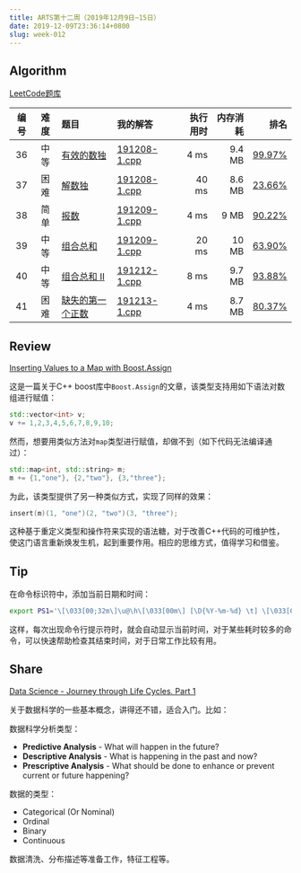 ```yaml
---
title: ARTS第十二周（2019年12月9日~15日）
date: 2019-12-09T23:36:14+0800
slug: week-012
---
```


## Algorithm

[LeetCode题库](https://leetcode-cn.com/problemset/all/)

| 编号 | 难度 | 题目 | 我的解答 | 执行用时 | 内存消耗 | 排名 |
|:----:|:----:|:-----|:-----|---------:|---------:|-----:|
| 36 | 中等 | [有效的数独](https://leetcode-cn.com/problems/valid-sudoku/) | [191208-1.cpp](https://github.com/yanlinlin82/leetcode/00036_valid-sudoku/191208-1.cpp) | 4 ms | 9.4 MB | [99.97%](https://leetcode-cn.com/submissions/detail/39343183/) |
| 37 | 困难 | [解数独](https://leetcode-cn.com/problems/sudoku-solver/) | [191208-1.cpp](https://github.com/yanlinlin82/leetcode/00037_sudoku-solver/191208-1.cpp) | 40 ms | 8.6 MB | [23.66%](https://leetcode-cn.com/submissions/detail/39348102/) |
| 38 | 简单 | [报数](https://leetcode-cn.com/problems/count-and-say/) | [191209-1.cpp](https://github.com/yanlinlin82/leetcode/00038_count-and-say/191209-1.cpp) | 4 ms | 9 MB | [90.22%](https://leetcode-cn.com/submissions/detail/39452320/) |
| 39 | 中等 | [组合总和](https://leetcode-cn.com/problems/combination-sum/) | [191209-1.cpp](https://github.com/yanlinlin82/leetcode/00039_combination-sum/191209-1.cpp) | 20 ms | 10 MB | [63.90%](https://leetcode-cn.com/submissions/detail/39459423/) |
| 40 | 中等 | [组合总和 II](https://leetcode-cn.com/problems/combination-sum-ii/) | [191212-1.cpp](00040_combination-sum-ii/191212-1.cpp) | 8 ms | 9.7 MB | [93.88%](https://leetcode-cn.com/submissions/detail/39818200/) |
| 41 | 困难 | [缺失的第一个正数](https://leetcode-cn.com/problems/first-missing-positive/) | [191213-1.cpp](00041_first-missing-positive/191213-1.cpp) | 4 ms | 8.7 MB | [80.37%](https://leetcode-cn.com/submissions/detail/39921986/) |

## Review

[Inserting Values to a Map with Boost.Assign](https://www.fluentcpp.com/2019/12/03/inserting-values-to-a-map-with-boost-assign/)

这是一篇关于C++ boost库中`Boost.Assign`的文章，该类型支持用如下语法对数组进行赋值：

```cpp
std::vector<int> v;
v += 1,2,3,4,5,6,7,8,9,10;
```

然而，想要用类似方法对`map`类型进行赋值，却做不到（如下代码无法编译通过）：

```cpp
std::map<int, std::string> m;
m += {1,"one"}, {2,"two"}, {3,"three"};
```

为此，该类型提供了另一种类似方式，实现了同样的效果：

```cpp
insert(m)(1, "one")(2, "two")(3, "three");
```

这种基于重定义类型和操作符来实现的语法糖，对于改善C++代码的可维护性，使这门语言重新焕发生机，起到重要作用。相应的思维方式，值得学习和借鉴。

## Tip

在命令标识符中，添加当前日期和时间：

```sh
export PS1='\[\033[00;32m\]\u@\h\[\033[00m\] [\D{%Y-%m-%d} \t] \[\033[01;34m\]\w\[\033[00m\] \$'
```

这样，每次出现命令行提示符时，就会自动显示当前时间，对于某些耗时较多的命令，可以快速帮助检查其结束时间，对于日常工作比较有用。

## Share

[Data Science - Journey through Life Cycles. Part 1](https://www.codeproject.com/Articles/1312875/Data-Science-Journey-through-Life-Cycles-Part-1)

关于数据科学的一些基本概念，讲得还不错，适合入门。比如：

数据科学分析类型：

* **Predictive Analysis** - What will happen in the future?
* **Descriptive Analysis** - What is happening in the past and now?
* **Prescriptive Analysis** - What should be done to enhance or prevent current or future happening?

数据的类型：

* Categorical (Or Nominal)
* Ordinal
* Binary
* Continuous

数据清洗、分布描述等准备工作，特征工程等。
